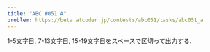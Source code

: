 ```yaml
---
title: "ABC #051 A"
problem: https://beta.atcoder.jp/contests/abc051/tasks/abc051_a
---
```

1-5文字目, 7-13文字目, 15-19文字目をスペースで区切って出力する.
